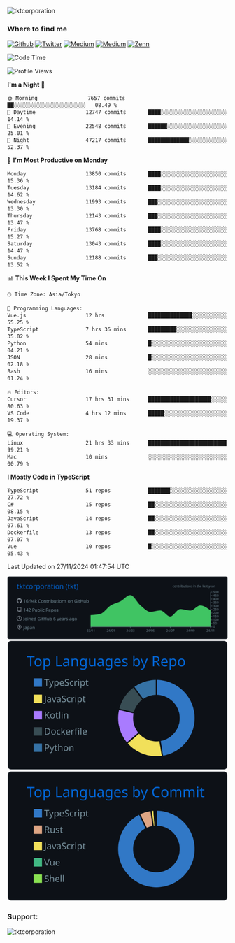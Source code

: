 <p align="left"> <img src="https://komarev.com/ghpvc/?username=tktcorporation&label=Profile%20views&color=0e75b6&style=flat" alt="tktcorporation" /> </p>

<h3>Where to find me</h3>
<p>
<a href="https://github.com/tktcorporation" target="_blank"><img alt="Github" src="https://img.shields.io/badge/GitHub-%2312100E.svg?&style=for-the-badge&logo=Github&logoColor=white" /></a>
<a href="https://twitter.com/tktcorporation" target="_blank"><img alt="Twitter" src="https://img.shields.io/badge/twitter-%231DA1F2.svg?&style=for-the-badge&logo=twitter&logoColor=white" /></a>
<a href="https://www.linkedin.com/in/tktcorporation" target="_blank"><img alt="Medium" src="https://img.shields.io/badge/linkdin-0a66c2.svg?&style=for-the-badge&logo=linkedin&logoColor=white" /></a>
<a href="https://qiita.com/tktcorporation" target="_blank"><img alt="Medium" src="https://img.shields.io/badge/qiita-55C500.svg?&style=for-the-badge&logo=qiita&logoColor=white" /></a>
<a href="https://zenn.dev/tktcorporation" target="_blank"><img alt="Zenn" src="https://img.shields.io/badge/Zenn-3EA8FF.svg?&style=for-the-badge&logo=Zenn&logoColor=white" /></a>
</p>
  
<!--START_SECTION:waka-->
![Code Time](http://img.shields.io/badge/Code%20Time-1%2C879%20hrs%2011%20mins-blue)

![Profile Views](http://img.shields.io/badge/Profile%20Views-0-blue)

**I'm a Night 🦉** 

```text
🌞 Morning                7657 commits        ██░░░░░░░░░░░░░░░░░░░░░░░   08.49 % 
🌆 Daytime                12747 commits       ████░░░░░░░░░░░░░░░░░░░░░   14.14 % 
🌃 Evening                22548 commits       ██████░░░░░░░░░░░░░░░░░░░   25.01 % 
🌙 Night                  47217 commits       █████████████░░░░░░░░░░░░   52.37 % 
```
📅 **I'm Most Productive on Monday** 

```text
Monday                   13850 commits       ████░░░░░░░░░░░░░░░░░░░░░   15.36 % 
Tuesday                  13184 commits       ████░░░░░░░░░░░░░░░░░░░░░   14.62 % 
Wednesday                11993 commits       ███░░░░░░░░░░░░░░░░░░░░░░   13.30 % 
Thursday                 12143 commits       ███░░░░░░░░░░░░░░░░░░░░░░   13.47 % 
Friday                   13768 commits       ████░░░░░░░░░░░░░░░░░░░░░   15.27 % 
Saturday                 13043 commits       ████░░░░░░░░░░░░░░░░░░░░░   14.47 % 
Sunday                   12188 commits       ███░░░░░░░░░░░░░░░░░░░░░░   13.52 % 
```


📊 **This Week I Spent My Time On** 

```text
🕑︎ Time Zone: Asia/Tokyo

💬 Programming Languages: 
Vue.js                   12 hrs              ██████████████░░░░░░░░░░░   55.25 % 
TypeScript               7 hrs 36 mins       █████████░░░░░░░░░░░░░░░░   35.02 % 
Python                   54 mins             █░░░░░░░░░░░░░░░░░░░░░░░░   04.21 % 
JSON                     28 mins             █░░░░░░░░░░░░░░░░░░░░░░░░   02.18 % 
Bash                     16 mins             ░░░░░░░░░░░░░░░░░░░░░░░░░   01.24 % 

🔥 Editors: 
Cursor                   17 hrs 31 mins      ████████████████████░░░░░   80.63 % 
VS Code                  4 hrs 12 mins       █████░░░░░░░░░░░░░░░░░░░░   19.37 % 

💻 Operating System: 
Linux                    21 hrs 33 mins      █████████████████████████   99.21 % 
Mac                      10 mins             ░░░░░░░░░░░░░░░░░░░░░░░░░   00.79 % 
```

**I Mostly Code in TypeScript** 

```text
TypeScript               51 repos            ███████░░░░░░░░░░░░░░░░░░   27.72 % 
C#                       15 repos            ██░░░░░░░░░░░░░░░░░░░░░░░   08.15 % 
JavaScript               14 repos            ██░░░░░░░░░░░░░░░░░░░░░░░   07.61 % 
Dockerfile               13 repos            ██░░░░░░░░░░░░░░░░░░░░░░░   07.07 % 
Vue                      10 repos            █░░░░░░░░░░░░░░░░░░░░░░░░   05.43 % 
```




 Last Updated on 27/11/2024 01:47:54 UTC
<!--END_SECTION:waka-->

[![](https://raw.githubusercontent.com/tktcorporation/tktcorporation/master/profile-summary-card-output/github_dark/0-profile-details.svg)](https://github.com/vn7n24fzkq/github-profile-summary-cards)
[![](https://raw.githubusercontent.com/tktcorporation/tktcorporation/master/profile-summary-card-output/github_dark/1-repos-per-language.svg)](https://github.com/vn7n24fzkq/github-profile-summary-cards) [![](https://raw.githubusercontent.com/tktcorporation/tktcorporation/master/profile-summary-card-output/github_dark/2-most-commit-language.svg)](https://github.com/vn7n24fzkq/github-profile-summary-cards)

<h3 align="left">Support:</h3>
<p><a href="https://www.buymeacoffee.com/tktcorporation"> <img align="left" src="https://cdn.buymeacoffee.com/buttons/v2/default-yellow.png" height="50" width="210" alt="tktcorporation" /></a></p><br><br>
